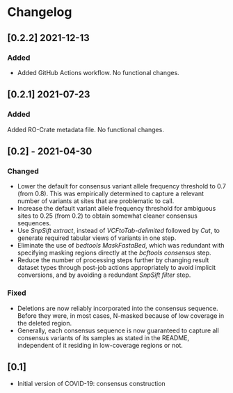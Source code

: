 # Changelog

## [0.2.2] 2021-12-13

### Added
- Added GitHub Actions workflow. No functional changes.

## [0.2.1] 2021-07-23

### Added

Added RO-Crate metadata file. No functional changes.

## [0.2] - 2021-04-30
### Changed
- Lower the default for consensus variant allele frequency threshold to 0.7
  (from 0.8).
  This was empirically determined to capture a relevant number of variants at
  sites that are problematic to call.
- Increase the default variant allele frequency threshold for ambiguous sites
  to 0.25 (from 0.2) to obtain somewhat cleaner consensus sequences.
- Use *SnpSift extract*, instead of *VCFtoTab-delimited* followed by *Cut*, to
  generate required tabular views of variants in one step.
- Eliminate the use of *bedtools MaskFastaBed*, which was redundant with
  specifying masking regions directly at the *bcftools consensus* step.
- Reduce the number of processing steps further by changing result dataset
  types through post-job actions appropriately to avoid implicit conversions,
  and by avoiding a redundant *SnpSift filter* step.

### Fixed
- Deletions are now reliably incorporated into the consensus sequence.
  Before they were, in most cases, N-masked because of low coverage in the
  deleted region.
- Generally, each consensus sequence is now guaranteed to capture all consensus
  variants of its samples as stated in the README, independent of it residing
  in low-coverage regions or not.

## [0.1]

- Initial version of COVID-19: consensus construction
